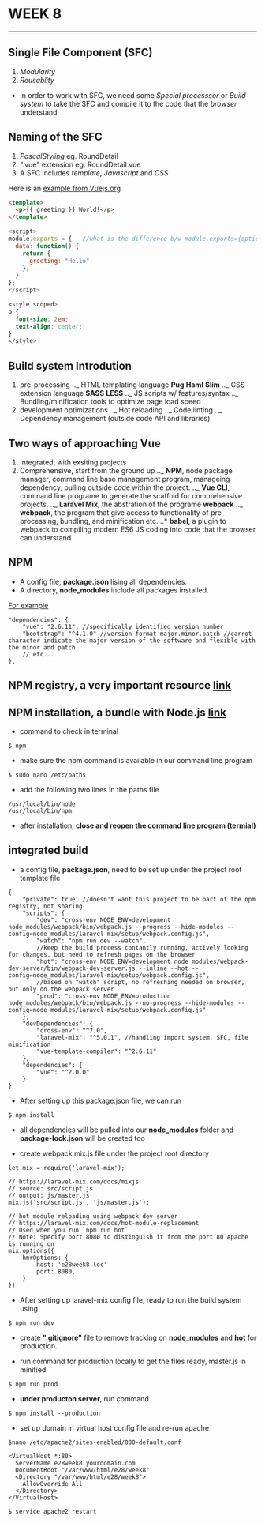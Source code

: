 # WEEK 8

---

## Single File Component (SFC)

1. _Modularity_
2. _Reusablity_

- In order to work with SFC, we need some _Special processsor_ or _Build system_ to take the SFC and compile it to the code that the _browser_ understand

## Naming of the SFC

1. _PascalStyling_ eg. RoundDetail
2. ".vue" extension eg. RoundDetail.vue
3. A SFC includes _template_, _Javascript_ and _CSS_

Here is an [example from Vuejs.org](https://codesandbox.io/s/github/vuejs/vuejs.org/tree/master/src/v2/examples/vue-20-single-file-components?file=/Hello.vue:0-235)

```html
<template>
  <p>{{ greeting }} World!</p>
</template>
```

```js
<script>
module.exports = {   //what is the difference b/w module.exports={option} and exports default {option}
  data: function() {
    return {
      greeting: "Hello"
    };
  }
};
</script>
```

```css
<style scoped>
p {
  font-size: 2em;
  text-align: center;
}
</style>
```

## Build system Introdution

1. pre-processing
   .._ HTML templating language **Pug** **Haml** **Slim**
   .._ CSS extension language **SASS** **LESS**
   .._ JS scripts w/ features/syntax
   .._ Bundling/minification tools to optimize page load speed
2. development optimizations
   .._ Hot reloading
   .._ Code linting
   ..\_ Dependency management (outside code API and libraries)

## Two ways of approaching Vue

1. Integrated, with exsiting projects
2. Comprehensive, start from the ground up
   .._ **NPM**, node package manager, command line base management program, manageing dependency, pulling outside code within the project.
   .._ **Vue CLI**, command line programe to generate the scaffold for comprehensive projects.
   .._ **Laravel Mix**, the abstration of the programe **webpack**
   .._ **webpack**, the program that give access to functionality of pre-processing, bundling, and minification etc.
   ..\* **babel**, a plugin to webpack to compiling modern ES6 JS coding into code that the browser can understand

## NPM

- A config file, **package.json** lising all dependencies.
- A directory, **node_modules** include all packages installed.

[For example](https://hesweb.dev/e28/notes/vue/package-management)

```
"dependencies": {
    "vue": "2.6.11", //specifically identified version number
    "bootstrap": "^4.1.0" //version format major.minor.patch //carrot character indicate the major version of the software and flexible with the minor and patch
    // etc...
},
```

## NPM registry, a very important resource [link](https://www.npmjs.com/package/packages)

## NPM installation, a bundle with Node.js [link](https://nodejs.org/en/download)

- command to check in terminal

```
$ npm
```

- make sure the npm command is available in our command line program

```
$ sudo nano /etc/paths
```

- add the following two lines in the paths file

```
/usr/local/bin/node
/usr/local/bin/npm
```

- after installation, **close and reopen the command line program (termial)**

## integrated build

- a config file, **package.json**, need to be set up under the project root
  template file

```
{
    "private": true, //doesn't want this project to be part of the npm registry, not sharing
    "scripts": {
        "dev": "cross-env NODE_ENV=development node_modules/webpack/bin/webpack.js --progress --hide-modules --config=node_modules/laravel-mix/setup/webpack.config.js",
        "watch": "npm run dev --watch",
        //keep the build process contantly running, actively looking for changes, but need to refresh pages on the browser
        "hot": "cross-env NODE_ENV=development node_modules/webpack-dev-server/bin/webpack-dev-server.js --inline --hot --config=node_modules/laravel-mix/setup/webpack.config.js",
        //based on "watch" script, no refreshing needed on browser, but only on the webpack server
        "prod": "cross-env NODE_ENV=production node_modules/webpack/bin/webpack.js --no-progress --hide-modules --config=node_modules/laravel-mix/setup/webpack.config.js"
    },
    "devDependencies": {
        "cross-env": "^7.0",
        "laravel-mix": "^5.0.1", //handling import system, SFC, file minification
        "vue-template-compiler": "^2.6.11"
    },
    "dependencies": {
        "vue": "^2.0.0"
    }
}
```

- After setting up this package.json file, we can run

```
$ npm install
```

- all dependencies will be pulled into our **node_modules** folder and **package-lock.json** will be created too

- create webpack.mix.js file under the project root directory

```
let mix = require('laravel-mix');

// https://laravel-mix.com/docs/mixjs
// source: src/script.js
// output: js/master.js
mix.js('src/script.js', 'js/master.js');

// hot module reloading using webpack dev server
// https://laravel-mix.com/docs/hot-module-replacement
// Used when you run `npm run hot`
// Note: Specify port 8080 to distinguish it from the port 80 Apache is running on
mix.options({
    hmrOptions: {
        host: 'e28week8.loc'
        port: 8080,
    }
})
```

- After setting up laravel-mix config file, ready to run the build system using

```
$ npm run dev
```

- create **".gitignore"** file to remove tracking on **node_modules** and **hot** for production.

- run command for production locally to get the files ready, master.js in minified

```
$ npm run prod
```

- **under producton server**, run command

```
$ npm install --production
```

- set up domain in virtual host config file and re-run apache

```
$nano /etc/apache2/sites-enabled/000-default.conf
```

```
<VirtualHost *:80>
  ServerName e28week8.yourdomain.com
  DocumentRoot "/var/www/html/e28/week8"
  <Directory "/var/www/html/e28/week8">
    AllowOverride All
  </Directory>
</VirtualHost>
```

```
$ service apache2 restart
```

